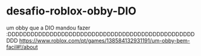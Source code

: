 # desafio-roblox-obby-DIO
um obby que a DIO mandou fazer :DDDDDDDDDDDDDDDDDDDDDDDDDDDDDDDDDDDDDDDDDDDDDDDDDDDD
https://www.roblox.com/pt/games/138584132931191/um-obby-bem-facil#!/about
